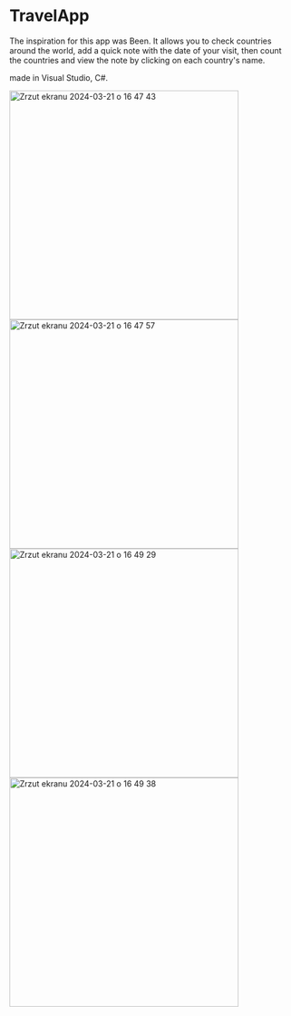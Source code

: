 # TravelApp
The inspiration for this app was Been. It allows you to check countries around the world, add a quick note with the date of your visit, then count the countries and view the note by clicking on each country's name.

made in Visual Studio, C#.





<img width="404" alt="Zrzut ekranu 2024-03-21 o 16 47 43" src="https://github.com/xakarix/TravelApp/assets/137816949/52bdbdf1-0712-434d-b434-d1c7e9348f66">
<img width="404" alt="Zrzut ekranu 2024-03-21 o 16 47 57" src="https://github.com/xakarix/TravelApp/assets/137816949/31c584f5-d39d-4768-8b5c-d795cb893d3f">
<img width="404" alt="Zrzut ekranu 2024-03-21 o 16 49 29" src="https://github.com/xakarix/TravelApp/assets/137816949/fc880e2c-3628-4198-afb5-1c72b72b7a1a">
<img width="404" alt="Zrzut ekranu 2024-03-21 o 16 49 38" src="https://github.com/xakarix/TravelApp/assets/137816949/ad557643-c78a-4f4f-923d-5f3a29681bad">
